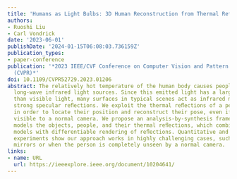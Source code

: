 ```yaml
---
title: 'Humans as Light Bulbs: 3D Human Reconstruction from Thermal Reflection'
authors:
- Ruoshi Liu
- Carl Vondrick
date: '2023-06-01'
publishDate: '2024-01-15T06:08:03.736159Z'
publication_types:
- paper-conference
publication: '*2023 IEEE/CVF Conference on Computer Vision and Pattern Recognition
  (CVPR)*'
doi: 10.1109/CVPR52729.2023.01206
abstract: The relatively hot temperature of the human body causes people to turn into
  long-wave infrared light sources. Since this emitted light has a larger wavelength
  than visible light, many surfaces in typical scenes act as infrared mirrors with
  strong specular reﬂections. We exploit the thermal reﬂections of a person onto objects
  in order to locate their position and reconstruct their pose, even if they are not
  visible to a normal camera. We propose an analysis-by-synthesis framework that jointly
  models the objects, people, and their thermal reﬂections, which combines generative
  models with differentiable rendering of reﬂections. Quantitative and qualitative
  experiments show our approach works in highly challenging cases, such as with curved
  mirrors or when the person is completely unseen by a normal camera.
links:
- name: URL
  url: https://ieeexplore.ieee.org/document/10204641/
---
```

